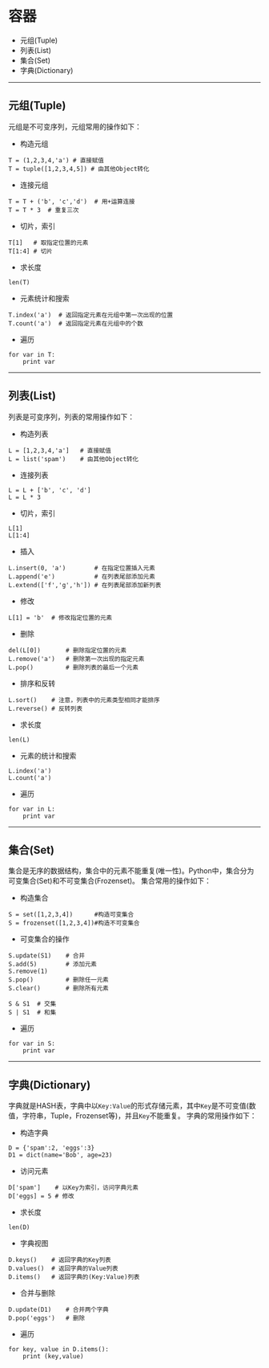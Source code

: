 # 容器

+ 元组(Tuple)
+ 列表(List)
+ 集合(Set)
+ 字典(Dictionary)

--------------------------------------------------------------------------------
## 元组(Tuple)

元组是不可变序列，元组常用的操作如下：
+ 构造元组
```
T = (1,2,3,4,'a') # 直接赋值
T = tuple([1,2,3,4,5]) # 由其他Object转化
```

+ 连接元组
```
T = T + ('b', 'c','d')  # 用+运算连接
T = T * 3  # 重复三次
```

+ 切片，索引
```
T[1]   # 取指定位置的元素
T[1:4] # 切片
```

+ 求长度
```
len(T)
```

+ 元素统计和搜索
```
T.index('a')  # 返回指定元素在元组中第一次出现的位置
T.count('a')  # 返回指定元素在元组中的个数
```

+ 遍历
```
for var in T:
	print var
```

--------------------------------------------------------------------------------
## 列表(List)

列表是可变序列，列表的常用操作如下：
+ 构造列表
```
L = [1,2,3,4,'a'] 	# 直接赋值
L = list('spam')	# 由其他Object转化
```

+ 连接列表
```
L = L + ['b', 'c', 'd']
L = L * 3
```

+ 切片，索引
```
L[1]
L[1:4]
```

+ 插入
```
L.insert(0, 'a')		# 在指定位置插入元素
L.append('e')			# 在列表尾部添加元素
L.extend(['f','g','h'])	# 在列表尾部添加新列表
```

+ 修改
```
L[1] = 'b'  # 修改指定位置的元素
```

+ 删除
```
del(L[0])		# 删除指定位置的元素
L.remove('a') 	# 删除第一次出现的指定元素
L.pop()			# 删除列表的最后一个元素
```

+ 排序和反转
```
L.sort()	# 注意，列表中的元素类型相同才能排序
L.reverse()	# 反转列表
```

+ 求长度
```
len(L)
```

+ 元素的统计和搜索
```
L.index('a')
L.count('a')
```

+ 遍历
```
for var in L:
	print var
```

--------------------------------------------------------------------------------
## 集合(Set)

集合是无序的数据结构，集合中的元素不能重复(唯一性)。Python中，集合分为可变集合(Set)和不可变集合(Frozenset)。
集合常用的操作如下：

+ 构造集合
```
S = set([1,2,3,4])		#构造可变集合
S = frozenset([1,2,3,4])#构造不可变集合
```

+ 可变集合的操作
```
S.update(S1)	# 合并
S.add(5)		# 添加元素
S.remove(1)
S.pop()			# 删除任一元素
S.clear()		# 删除所有元素

S & S1	# 交集
S | S1  # 和集
```

+ 遍历
```
for var in S:
	print var
```

--------------------------------------------------------------------------------
## 字典(Dictionary)

字典就是HASH表，字典中以`Key:Value`的形式存储元素，其中`Key`是不可变值(数值，字符串，Tuple，Frozenset等)，并且`Key`不能重复。
字典的常用操作如下：
+ 构造字典
```
D = {'spam':2, 'eggs':3}
D1 = dict(name='Bob', age=23)
```

+ 访问元素
```
D['spam'] 	 # 以Key为索引，访问字典元素
D['eggs] = 5 # 修改
```

+ 求长度
```
len(D)
```

+ 字典视图
```
D.keys()	# 返回字典的Key列表
D.values()	# 返回字典的Value列表
D.items()	# 返回字典的(Key:Value)列表
```

+ 合并与删除
```
D.update(D1)	# 合并两个字典
D.pop('eggs')	# 删除
```
+ 遍历
```
for key, value in D.items():
	print (key,value)
```
